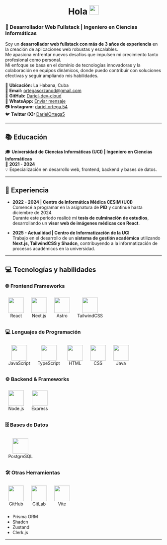 <h1 align="center">Hola <img src="https://github.com/souvikguria98/souvikguria98/blob/master/Hi.gif" width="30"> </h1>

### 🚀 Desarrollador Web Fullstack | Ingeniero en Ciencias Informáticas

Soy un **desarrollador web fullstack con más de 3 años de experiencia** en la creación de aplicaciones web robustas y escalables.  
Me apasiona enfrentar nuevos desafíos que impulsen mi crecimiento tanto profesional como personal.  
Mi enfoque se basa en el dominio de tecnologías innovadoras y la colaboración en equipos dinámicos, donde puedo contribuir con soluciones efectivas y seguir ampliando mis habilidades.

📍 **Ubicación:** La Habana, Cuba  
📧 **Email:** [ortegasorzanod@gmail.com](mailto:ortegasorzanod@gmail.com)  
💼 **GitHub:** [Dariel-dev-cloud](https://github.com/Dariel-dev-cloud)  
📱 **WhatsApp:** [Enviar mensaje](https://wa.me/+5354685931)  
📷 **Instagram:** [dariel.ortega.54](https://www.instagram.com/dariel.ortega.54?igsh=MWdtM3RkcXdxMTJnZQ==)  
🐦 **Twitter (X):** [DarielOrtega5](https://x.com/DarielOrtega5?s=35)  

---

## 📚 Educación
🎓 **Universidad de Ciencias Informáticas (UCI) | Ingeniero en Ciencias Informáticas**  
📅 **2021 - 2024**  
💡 Especialización en desarrollo web, frontend, backend y bases de datos.  

---

## 💼 Experiencia
- **2022 - 2024 | Centro de Informática Médica CESIM (UCI)**  
  Comencé a programar en la asignatura de **PID** y continué hasta diciembre de 2024.  
  Durante este período realicé mi **tesis de culminación de estudios**, desarrollando un **visor web de imágenes médicas con React**.  

- **2025 - Actualidad | Centro de Informatización de la UCI**  
  Trabajo en el desarrollo de un **sistema de gestión académica** utilizando **Next.js, TailwindCSS y Shadcn**, contribuyendo a la informatización de procesos académicos en la universidad.  

---

## 💻 Tecnologías y habilidades

### 🌐 Frontend Frameworks
<p align="left">
  <figure style="display:inline-block; text-align:center; margin:10px;">
    <img src="https://skillicons.dev/icons?i=react" width="50"/>
    <figcaption>React</figcaption>
  </figure>
  <figure style="display:inline-block; text-align:center; margin:10px;">
    <img src="https://skillicons.dev/icons?i=next" width="50"/>
    <figcaption>Next.js</figcaption>
  </figure>
  <figure style="display:inline-block; text-align:center; margin:10px;">
    <img src="https://skillicons.dev/icons?i=astro" width="50"/>
    <figcaption>Astro</figcaption>
  </figure>
  <figure style="display:inline-block; text-align:center; margin:10px;">
    <img src="https://skillicons.dev/icons?i=tailwind" width="50"/>
    <figcaption>TailwindCSS</figcaption>
  </figure>
</p>

### 💻 Lenguajes de Programación
<p align="left">
  <figure style="display:inline-block; text-align:center; margin:10px;">
    <img src="https://skillicons.dev/icons?i=js" width="50"/>
    <figcaption>JavaScript</figcaption>
  </figure>
  <figure style="display:inline-block; text-align:center; margin:10px;">
    <img src="https://skillicons.dev/icons?i=ts" width="50"/>
    <figcaption>TypeScript</figcaption>
  </figure>
  <figure style="display:inline-block; text-align:center; margin:10px;">
    <img src="https://skillicons.dev/icons?i=html" width="50"/>
    <figcaption>HTML</figcaption>
  </figure>
  <figure style="display:inline-block; text-align:center; margin:10px;">
    <img src="https://skillicons.dev/icons?i=css" width="50"/>
    <figcaption>CSS</figcaption>
  </figure>
  <figure style="display:inline-block; text-align:center; margin:10px;">
    <img src="https://skillicons.dev/icons?i=java" width="50"/>
    <figcaption>Java</figcaption>
  </figure>
</p>

### ⚙️ Backend & Frameworks
<p align="left">
  <figure style="display:inline-block; text-align:center; margin:10px;">
    <img src="https://skillicons.dev/icons?i=nodejs" width="50"/>
    <figcaption>Node.js</figcaption>
  </figure>
  <figure style="display:inline-block; text-align:center; margin:10px;">
    <img src="https://skillicons.dev/icons?i=express" width="50"/>
    <figcaption>Express</figcaption>
  </figure>
</p>

### 🗄️ Bases de Datos
<p align="left">
  <figure style="display:inline-block; text-align:center; margin:10px;">
    <img src="https://skillicons.dev/icons?i=postgres" width="50"/>
    <figcaption>PostgreSQL</figcaption>
  </figure>
</p>

### 🛠️ Otras Herramientas
<p align="left">
  <figure style="display:inline-block; text-align:center; margin:10px;">
    <img src="https://skillicons.dev/icons?i=github" width="50"/>
    <figcaption>GitHub</figcaption>
  </figure>
  <figure style="display:inline-block; text-align:center; margin:10px;">
    <img src="https://skillicons.dev/icons?i=gitlab" width="50"/>
    <figcaption>GitLab</figcaption>
  </figure>
  <figure style="display:inline-block; text-align:center; margin:10px;">
    <img src="https://skillicons.dev/icons?i=vite" width="50"/>
    <figcaption>Vite</figcaption>
  </figure>
</p>

- Prisma ORM  
- Shadcn  
- Zustand  
- Clerk.js  

---
